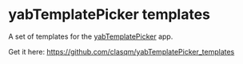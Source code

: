 # yabTemplatePicker templates

A set of templates for the [yabTemplatePicker](https://github.com/clasqm/yabTemplatePicker) app.

Get it here: https://github.com/clasqm/yabTemplatePicker_templates

